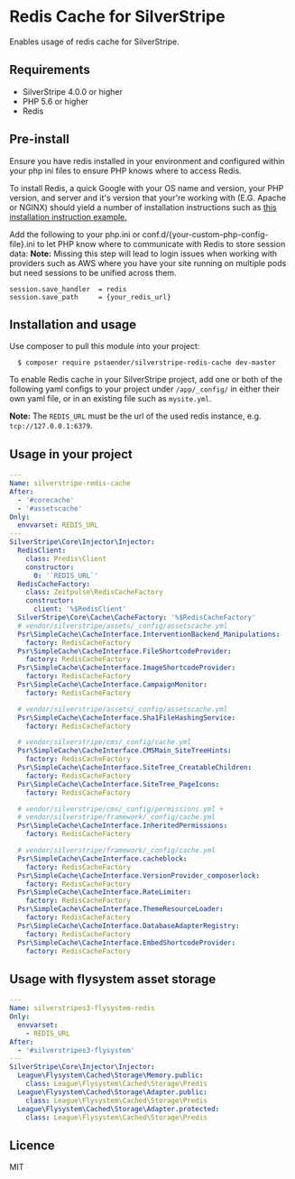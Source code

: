 # Redis Cache for SilverStripe

Enables usage of redis cache for SilverStripe.

## Requirements

  * SilverStripe 4.0.0 or higher
  * PHP 5.6 or higher
  * Redis

## Pre-install

Ensure you have redis installed in your environment and configured within your php ini files to ensure PHP knows where to access Redis.

To install Redis, a quick Google with your OS name and version, your PHP version, and server and it's version that your're working with (E.G. Apache or NGINX) should yield a number of installation instructions such as [this installation instruction example.](https://www.digitalocean.com/community/tutorials/how-to-install-and-secure-redis-on-ubuntu-18-04)

Add the following to your php.ini or conf.d/{your-custom-php-config-file}.ini to let PHP know where to communicate with Redis to store session data:
**Note:** Missing this step will lead to login issues when working with providers such as AWS where you have your site running on multiple pods but need sessions to be unified across them.
```
session.save_handler  = redis
session.save_path     = {your_redis_url}
```

## Installation and usage

Use composer to pull this module into your project:

```
  $ composer require pstaender/silverstripe-redis-cache dev-master
```

To enable Redis cache in your SilverStripe project, add one or both of the following yaml configs to your project under `/app/_config/` in either their own yaml file, or in an existing file such as `mysite.yml`.

**Note:** The `REDIS_URL` must be the url of the used redis instance, e.g. `tcp://127.0.0.1:6379`.

## Usage in your project

```yml
---
Name: silverstripe-redis-cache
After:
  - '#corecache'
  - '#assetscache'
Only:
  envvarset: REDIS_URL
---
SilverStripe\Core\Injector\Injector:
  RedisClient:
    class: Predis\Client
    constructor:
      0: '`REDIS_URL`'
  RedisCacheFactory:
    class: Zeitpulse\RedisCacheFactory
    constructor:
      client: '%$RedisClient'
  SilverStripe\Core\Cache\CacheFactory: '%$RedisCacheFactory'
  # vendor/silverstripe/assets/_config/assetscache.yml
  Psr\SimpleCache\CacheInterface.InterventionBackend_Manipulations:
    factory: RedisCacheFactory
  Psr\SimpleCache\CacheInterface.FileShortcodeProvider:
    factory: RedisCacheFactory
  Psr\SimpleCache\CacheInterface.ImageShortcodeProvider:
    factory: RedisCacheFactory
  Psr\SimpleCache\CacheInterface.CampaignMonitor:
    factory: RedisCacheFactory

  # vendor/silverstripe/assets/_config/assetscache.yml
  Psr\SimpleCache\CacheInterface.Sha1FileHashingService:
    factory: RedisCacheFactory

  # vendor/silverstripe/cms/_config/cache.yml
  Psr\SimpleCache\CacheInterface.CMSMain_SiteTreeHints:
    factory: RedisCacheFactory
  Psr\SimpleCache\CacheInterface.SiteTree_CreatableChildren:
    factory: RedisCacheFactory
  Psr\SimpleCache\CacheInterface.SiteTree_PageIcons:
    factory: RedisCacheFactory

  # vendor/silverstripe/cms/_config/permissions.yml +
  # vendor/silverstripe/framework/_config/cache.yml
  Psr\SimpleCache\CacheInterface.InheritedPermissions:
    factory: RedisCacheFactory

  # vendor/silverstripe/framework/_config/cache.yml
  Psr\SimpleCache\CacheInterface.cacheblock:
    factory: RedisCacheFactory
  Psr\SimpleCache\CacheInterface.VersionProvider_composerlock:
    factory: RedisCacheFactory
  Psr\SimpleCache\CacheInterface.RateLimiter:
    factory: RedisCacheFactory
  Psr\SimpleCache\CacheInterface.ThemeResourceLoader:
    factory: RedisCacheFactory
  Psr\SimpleCache\CacheInterface.DatabaseAdapterRegistry:
    factory: RedisCacheFactory
  Psr\SimpleCache\CacheInterface.EmbedShortcodeProvider:
    factory: RedisCacheFactory
```

## Usage with flysystem asset storage

```yaml
---
Name: silverstripes3-flysystem-redis
Only:
  envvarset:
    - REDIS_URL
After:
  - '#silverstripes3-flysystem'
---
SilverStripe\Core\Injector\Injector:
  League\Flysystem\Cached\Storage\Memory.public:
    class: League\Flysystem\Cached\Storage\Predis
  League\Flysystem\Cached\Storage\Adapter.public:
    class: League\Flysystem\Cached\Storage\Predis
  League\Flysystem\Cached\Storage\Adapter.protected:
    class: League\Flysystem\Cached\Storage\Predis
```

## Licence

MIT
